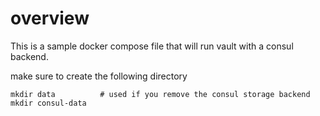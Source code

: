 # overview
This is a sample docker compose file that will run vault with a consul backend.

make sure to create the following directory
```
mkdir data          # used if you remove the consul storage backend
mkdir consul-data
```
